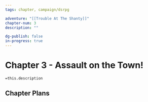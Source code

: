 ```yaml
---
tags: chapter, campaign/dsrpg

adventure: "[[Trouble At The Shanty]]"
chapter-num: 3
description: ""

dg-publish: false
in-progress: true
---
```


# Chapter 3 - Assault on the Town!
`=this.description`

## Chapter Plans